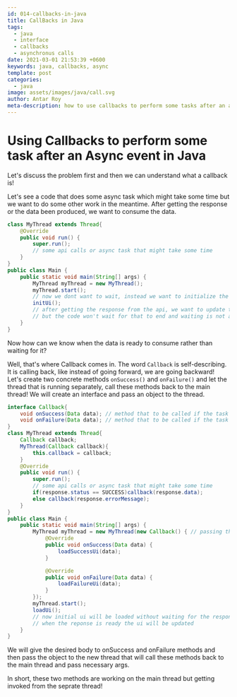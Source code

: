 ```yaml
---
id: 014-callbacks-in-java
title: CallBacks in Java
tags:
  - java
  - interface
  - callbacks
  - asynchronus calls
date: 2021-03-01 21:53:39 +0600
keywords: java, callbacks, async
template: post
categories: 
  - java
image: assets/images/java/call.svg
author: Antar Roy
meta-description: how to use callbacks to perform some tasks after an asynchronus event in java
---
```


# Using Callbacks to perform some task after an Async event in Java

Let's discuss the problem first and then we can understand what a callback is!

Let's see a code that does some async task which might take some time but we want to do some other work in the meantime. After getting the response or the data been produced, we want to consume the data.

```java
class MyThread extends Thread{
    @Override
    public void run() {
        super.run();
        // some api calls or async task that might take some time
    }
}
public class Main {
    public static void main(String[] args) {
        MyThread myThread = new MyThread();
        myThread.start();
        // now we dont want to wait, instead we want to initialize the ui with basic components
        initUi();
        // after getting the response from the api, we want to update the ui.
        // but the code won't wait for that to end and waiting is not a option for us
    }
}
```

Now how can we know when the data is ready to consume rather than waiting for it?

Well, that's where Callback comes in. The word `Callback` is self-describing. It is calling back, like instead of going forward, we are going backward! Let's create two concrete methods `onSuccess()` and `onFailure()` and let the thread that is running separately, call these methods back to the main thread! We will create an interface and pass an object to the thread.

```java
interface Callback{
    void onSuccess(Data data); // method that to be called if the task succeded
    void onFailure(Data data); // method that to be called if the task failed
}
class MyThread extends Thread{
    Callback callback;
    MyThread(Callback callback){
        this.callback = callback;
    }
    @Override
    public void run() {
        super.run();
        // some api calls or async task that might take some time
        if(response.status == SUCCESS)callback(response.data);
        else callback(response.errorMessage);
    }
}
public class Main {
    public static void main(String[] args) {
        MyThread myThread = new MyThread(new Callback() { // passing the
            @Override
            public void onSuccess(Data data) {
                loadSuccessUi(data);
            }

            @Override
            public void onFailure(Data data) {
                loadFailureUi(data);
            }
        });
        myThread.start();
        loadUi();
        // now initial ui will be loaded without waiting for the response
        // when the reponse is ready the ui will be updated
    }
}
```

We will give the desired body to onSuccess and onFailure methods and then pass the object to the new thread that will call these methods back to the main thread and pass necessary args.

In short, these two methods are working on the main thread but getting invoked from the seprate thread!
